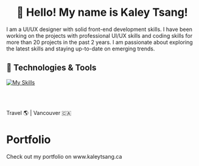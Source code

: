 <h1 align="center">👋 Hello! My name is Kaley Tsang! </h2>

<p>I am a UI/UX designer with solid front-end development skills. I have been working on the projects with professional UI/UX skills and coding skills for more than 20 projects in the past 2 years. I am passionate about exploring the latest skills and staying up-to-date on emerging trends.</p>


<h2>🔨 Technologies & Tools</h2>

[![My Skills](https://skills.thijs.gg/icons?i=html,css,javascript,nodejs,react,figma&theme=dark)](https://skills.thijs.gg)

  
  
  
  <br><br>
</p>

 Travel 🌎 | Vancouver 🇨🇦

# Portfolio
<p>
  Check out my portfolio on www.kaleytsang.ca
  <a href="https://kaleytsang.ca"></a>
</p>

